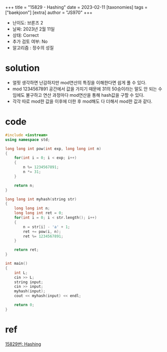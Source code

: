 +++
title = "15829 - Hashing"
date = 2023-02-11
[taxonomies]
tags = ["baekjoon"]
[extra]
author = "JS970"
+++

- 난이도: 브론즈 2
- 날짜: 2023년 2월 11일
- 상태: Correct
- 추가 검토 여부: No
- 알고리즘 : 정수의 성질

# solution

- 얼핏 생각하면 난감하지만 mod연산의 특징을 이해한다면 쉽게 풀 수 있다.
- mod 1234567891 공간에서 값을 가지기 때문에 31의 50승이라는 말도 안 되는 수임에도 불구하고 연산 과정마다 mod연산을 통해 hash값을 구할 수 있다.
- 각각 따로 mod한 값을 이후에 더한 후 mod해도 다 더해서 mod한 값과 같다.

# code

```cpp
#include <iostream>
using namespace std;

long long int pow(int exp, long long int n)
{
    for(int i = 0; i < exp; i++)
    {   
        n %= 1234567891;
        n *= 31;
    }

    return n;
}

long long int myhash(string str)
{
    long long int n;
    long long int ret = 0;
    for(int i = 0; i < str.length(); i++)
    {
        n = str[i] - 'a' + 1;
        ret += pow(i, n);
        ret %= 1234567891;
    }

    return ret;
}

int main()
{
    int L;
    cin >> L;
    string input;
    cin >> input;
    myhash(input);
    cout << myhash(input) << endl;

    return 0;
}
```

# ref

[15829번: Hashing](https://www.acmicpc.net/problem/15829)